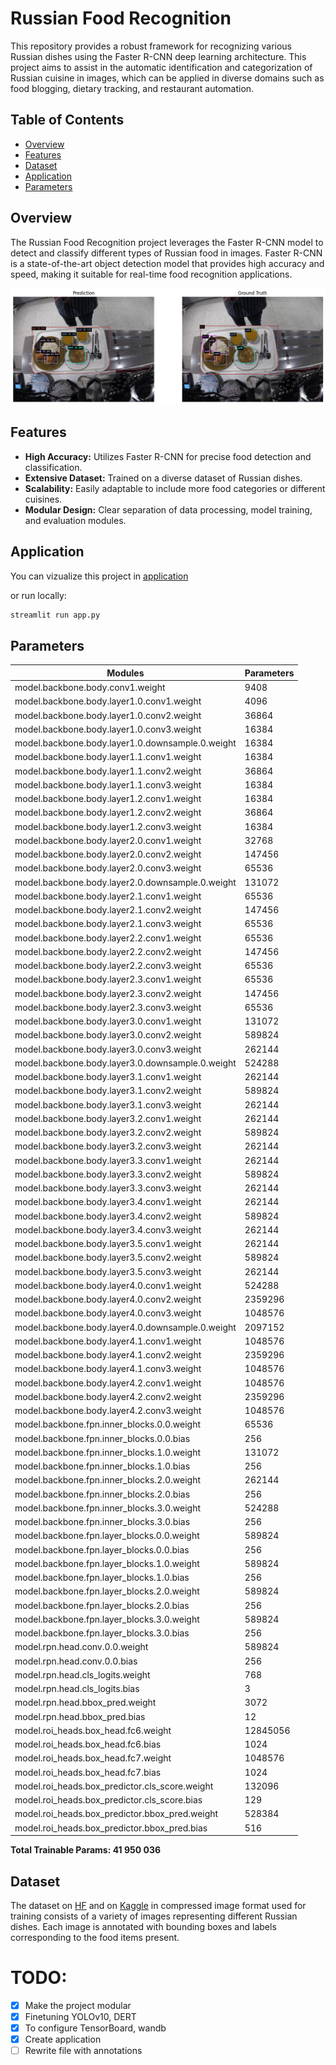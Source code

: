 <!-- <div align="center">
  !NB This project is in development
</div>

*** -->

# Russian Food Recognition

This repository provides a robust framework for recognizing various Russian dishes using the Faster R-CNN deep learning architecture. This project aims to assist in the automatic identification and categorization of Russian cuisine in images, which can be applied in diverse domains such as food blogging, dietary tracking, and restaurant automation.

## Table of Contents

- [Overview](#overview)
- [Features](#features)
- [Dataset](#dataset)
- [Application](#application)
- [Parameters](#parameters)

## Overview

The Russian Food Recognition project leverages the Faster R-CNN model to detect and classify different types of Russian food in images. Faster R-CNN is a state-of-the-art object detection model that provides high accuracy and speed, making it suitable for real-time food recognition applications.

<p align="center">
  <img src=./assets/sample_7.png/>
</p>

## Features

- **High Accuracy:** Utilizes Faster R-CNN for precise food detection and classification.
- **Extensive Dataset:** Trained on a diverse dataset of Russian dishes.
- **Scalability:** Easily adaptable to include more food categories or different cuisines.
- **Modular Design:** Clear separation of data processing, model training, and evaluation modules.

## Application
You can vizualize this project in [application](https://russian-food-recognition.streamlit.app/)

or run locally:

```bash
streamlit run app.py
```

## Parameters

|                     Modules                      | Parameters |
|--------------------------------------------------|------------|
|         model.backbone.body.conv1.weight         |    9408    |
|    model.backbone.body.layer1.0.conv1.weight     |    4096    |
|    model.backbone.body.layer1.0.conv2.weight     |   36864    |
|    model.backbone.body.layer1.0.conv3.weight     |   16384    |
| model.backbone.body.layer1.0.downsample.0.weight |   16384    |
|    model.backbone.body.layer1.1.conv1.weight     |   16384    |
|    model.backbone.body.layer1.1.conv2.weight     |   36864    |
|    model.backbone.body.layer1.1.conv3.weight     |   16384    |
|    model.backbone.body.layer1.2.conv1.weight     |   16384    |
|    model.backbone.body.layer1.2.conv2.weight     |   36864    |
|    model.backbone.body.layer1.2.conv3.weight     |   16384    |
|    model.backbone.body.layer2.0.conv1.weight     |   32768    |
|    model.backbone.body.layer2.0.conv2.weight     |   147456   |
|    model.backbone.body.layer2.0.conv3.weight     |   65536    |
| model.backbone.body.layer2.0.downsample.0.weight |   131072   |
|    model.backbone.body.layer2.1.conv1.weight     |   65536    |
|    model.backbone.body.layer2.1.conv2.weight     |   147456   |
|    model.backbone.body.layer2.1.conv3.weight     |   65536    |
|    model.backbone.body.layer2.2.conv1.weight     |   65536    |
|    model.backbone.body.layer2.2.conv2.weight     |   147456   |
|    model.backbone.body.layer2.2.conv3.weight     |   65536    |
|    model.backbone.body.layer2.3.conv1.weight     |   65536    |
|    model.backbone.body.layer2.3.conv2.weight     |   147456   |
|    model.backbone.body.layer2.3.conv3.weight     |   65536    |
|    model.backbone.body.layer3.0.conv1.weight     |   131072   |
|    model.backbone.body.layer3.0.conv2.weight     |   589824   |
|    model.backbone.body.layer3.0.conv3.weight     |   262144   |
| model.backbone.body.layer3.0.downsample.0.weight |   524288   |
|    model.backbone.body.layer3.1.conv1.weight     |   262144   |
|    model.backbone.body.layer3.1.conv2.weight     |   589824   |
|    model.backbone.body.layer3.1.conv3.weight     |   262144   |
|    model.backbone.body.layer3.2.conv1.weight     |   262144   |
|    model.backbone.body.layer3.2.conv2.weight     |   589824   |
|    model.backbone.body.layer3.2.conv3.weight     |   262144   |
|    model.backbone.body.layer3.3.conv1.weight     |   262144   |
|    model.backbone.body.layer3.3.conv2.weight     |   589824   |
|    model.backbone.body.layer3.3.conv3.weight     |   262144   |
|    model.backbone.body.layer3.4.conv1.weight     |   262144   |
|    model.backbone.body.layer3.4.conv2.weight     |   589824   |
|    model.backbone.body.layer3.4.conv3.weight     |   262144   |
|    model.backbone.body.layer3.5.conv1.weight     |   262144   |
|    model.backbone.body.layer3.5.conv2.weight     |   589824   |
|    model.backbone.body.layer3.5.conv3.weight     |   262144   |
|    model.backbone.body.layer4.0.conv1.weight     |   524288   |
|    model.backbone.body.layer4.0.conv2.weight     |  2359296   |
|    model.backbone.body.layer4.0.conv3.weight     |  1048576   |
| model.backbone.body.layer4.0.downsample.0.weight |  2097152   |
|    model.backbone.body.layer4.1.conv1.weight     |  1048576   |
|    model.backbone.body.layer4.1.conv2.weight     |  2359296   |
|    model.backbone.body.layer4.1.conv3.weight     |  1048576   |
|    model.backbone.body.layer4.2.conv1.weight     |  1048576   |
|    model.backbone.body.layer4.2.conv2.weight     |  2359296   |
|    model.backbone.body.layer4.2.conv3.weight     |  1048576   |
|    model.backbone.fpn.inner_blocks.0.0.weight    |   65536    |
|     model.backbone.fpn.inner_blocks.0.0.bias     |    256     |
|    model.backbone.fpn.inner_blocks.1.0.weight    |   131072   |
|     model.backbone.fpn.inner_blocks.1.0.bias     |    256     |
|    model.backbone.fpn.inner_blocks.2.0.weight    |   262144   |
|     model.backbone.fpn.inner_blocks.2.0.bias     |    256     |
|    model.backbone.fpn.inner_blocks.3.0.weight    |   524288   |
|     model.backbone.fpn.inner_blocks.3.0.bias     |    256     |
|    model.backbone.fpn.layer_blocks.0.0.weight    |   589824   |
|     model.backbone.fpn.layer_blocks.0.0.bias     |    256     |
|    model.backbone.fpn.layer_blocks.1.0.weight    |   589824   |
|     model.backbone.fpn.layer_blocks.1.0.bias     |    256     |
|    model.backbone.fpn.layer_blocks.2.0.weight    |   589824   |
|     model.backbone.fpn.layer_blocks.2.0.bias     |    256     |
|    model.backbone.fpn.layer_blocks.3.0.weight    |   589824   |
|     model.backbone.fpn.layer_blocks.3.0.bias     |    256     |
|          model.rpn.head.conv.0.0.weight          |   589824   |
|           model.rpn.head.conv.0.0.bias           |    256     |
|         model.rpn.head.cls_logits.weight         |    768     |
|          model.rpn.head.cls_logits.bias          |     3      |
|         model.rpn.head.bbox_pred.weight          |    3072    |
|          model.rpn.head.bbox_pred.bias           |     12     |
|       model.roi_heads.box_head.fc6.weight        |  12845056  |
|        model.roi_heads.box_head.fc6.bias         |    1024    |
|       model.roi_heads.box_head.fc7.weight        |  1048576   |
|        model.roi_heads.box_head.fc7.bias         |    1024    |
|  model.roi_heads.box_predictor.cls_score.weight  |   132096   |
|   model.roi_heads.box_predictor.cls_score.bias   |    129     |
|  model.roi_heads.box_predictor.bbox_pred.weight  |   528384   |
|   model.roi_heads.box_predictor.bbox_pred.bias   |    516     |

**Total Trainable Params: 41 950 036**


<!-- ## Installation

To set up the project locally, follow these steps:

1. Clone the repository:
    ```sh
    git clone https://github.com/mfclabber/russian-food-recognition.git
    cd russian-food-recognition
    ```

2. Install the required dependencies:
    ```sh
    pip install -r requirements.txt
    ```

3. Download the pretrained weights (if available) and place them in the `weights` directory. -->

<!-- ## Usage

To recognize Russian food in an image, use the provided script:

```sh
python recognize_food.py --image path_to_image.jpg
```

This will output the image with detected food items highlighted and classified. -->

## Dataset

The dataset on [HF](https://huggingface.co/datasets/mllab/alfafood) and on [Kaggle](https://www.kaggle.com/datasets/mfclabber/alfafood) in compressed image format used for training consists of a variety of images representing different Russian dishes. Each image is annotated with bounding boxes and labels corresponding to the food items present.

<!-- ## Training

To train the Faster R-CNN model on your dataset:

1. Prepare your dataset following the structure required by Faster R-CNN.
2. Configure the training parameters in `config.py`.
3. Run the training script:
    ```sh
    python train.py
    ```

## Evaluation

To evaluate the performance of the model on a test dataset, use the evaluation script:

```sh
python evaluate.py --test-data path_to_test_data
```

This will provide metrics such as precision, recall, and mean Average Precision (mAP). -->

# TODO:
- [x] Make the project modular
- [x] Finetuning YOLOv10, DERT
- [x] To configure TensorBoard, wandb
- [x] Create application
- [ ] Rewrite file with annotations
